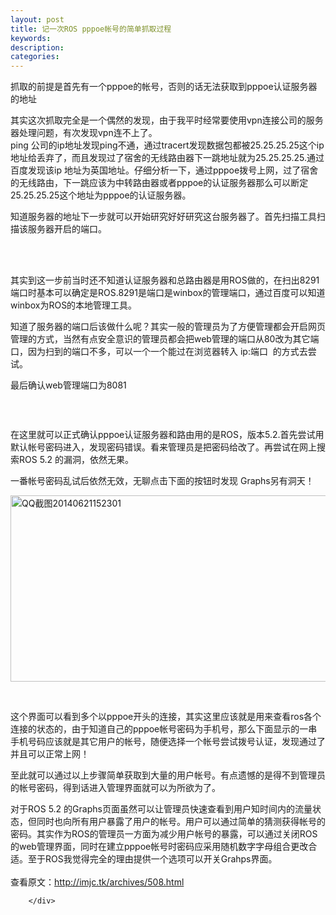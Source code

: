 ```yaml
---
layout: post
title: 记一次ROS pppoe帐号的简单抓取过程
keywords:
description:
categories:
---
```

<div id="sina_keyword_ad_area2" class="articalContent   newfont_family">
<p>抓取的前提是首先有一个pppoe的帐号，否则的话无法获取到pppoe认证服务器的地址</p>
<p>其实这次抓取完全是一个偶然的发现，由于我平时经常要使用vpn连接公司的服务器处理问题，有次发现vpn连不上了。<br />
ping
公司的ip地址发现ping不通，通过tracert发现数据包都被25.25.25.25这个ip地址给丢弃了，而且发现过了宿舍的无线路由器下一跳地址就为25.25.25.25.通过百度发现该ip
地址为英国地址。仔细分析一下，通过pppoe拨号上网，过了宿舍的无线路由，下一跳应该为中转路由器或者pppoe的认证服务器那么可以断定25.25.25.25这个地址为pppoe的认证服务器。</p>
<p>知道服务器的地址下一步就可以开始研究好好研究这台服务器了。首先扫描工具扫描该服务器开启的端口。<br /><br /></p>
<p>&nbsp;<img src="/images/blog/011255016434177.png" alt="" /></p>
<p>
其实到这一步前当时还不知道认证服务器和总路由器是用ROS做的，在扫出8291端口时基本可以确定是ROS.8291是端口是winbox的管理端口，通过百度可以知道winbox为ROS的本地管理工具。</p>
<p>
知道了服务器的端口后该做什么呢？其实一般的管理员为了方便管理都会开启网页管理的方式，当然有点安全意识的管理员都会把web管理的端口从80改为其它端口，因为扫到的端口不多，可以一个一个能过在浏览器转入
ip:端口 &nbsp;的方式去尝试。</p>
<p>最后确认web管理端口为8081</p>
<p><img src="/images/blog/011255202056505.png" alt="" /></p>
<p>&nbsp;</p>
<p>
在这里就可以正式确认pppoe认证服务器和路由用的是ROS，版本5.2.首先尝试用默认帐号密码进入，发现密码错误。看来管理员是把密码给改了。再尝试在网上搜索ROS
5.2 的漏洞，依然无果。</p>
<p>一番帐号密码乱试后依然无效，无聊点击下面的按钮时发现 Graphs另有洞天！</p>
<p><a href="/images/blog/011255420648461.png" alt="" /><img src="http://simg.sinajs.cn/blog7style/images/common/sg_trans.gif" alt="QQ截图20140621152301" width="590" height="298" title="记一次ROS&nbsp;pppoe帐号的简单盗取过程" /></a></p>
<p>&nbsp;</p>
<p>
这个界面可以看到多个以pppoe开头的连接，其实这里应该就是用来查看ros各个连接的状态的，由于知道自己的pppoe帐号密码为手机号，那么下面显示的一串手机号码应该就是其它用户的帐号，随便选择一个帐号尝试拨号认证，发现通过了并且可以正常上网！</p>
<p>至此就可以通过以上步骤简单获取到大量的用户帐号。有点遗憾的是得不到管理员的帐号密码，得到话进入管理界面就可以为所欲为了。</p>
<p>对于ROS 5.2
的Graphs页面虽然可以让管理员快速查看到用户知时间内的流量状态，但同时也向所有用户暴露了用户的帐号。用户可以通过简单的猜测获得帐号的密码。其实作为ROS的管理员一方面为减少用户帐号的暴露，可以通过关闭ROS的web管理界面，同时在建立pppoe帐号时密码应采用随机数字字母组合更改合适。至于ROS我觉得完全的理由提供一个选项可以开关Grahps界面。<br />

<br />
查看原文：<a href="http://imjc.tk/archives/508.html" rel="nofollow">http://imjc.tk/archives/508.html</a></p>


							
		</div>
    
